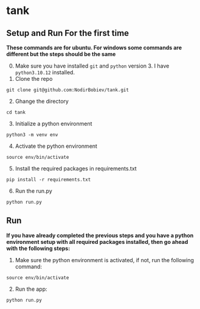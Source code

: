 # tank

## Setup and Run For the first time

**These commands are for ubuntu. For windows some commands are different but the steps should be the same**

0. Make sure you have installed `git` and `python` version 3. I have `python3.10.12` installed.
1. Clone the repo
```
git clone git@github.com:NodirBobiev/tank.git
```
2. Ghange the directory
```
cd tank
```
3. Initialize a python environment
```
python3 -m venv env
```
4. Activate the python environment
```
source env/bin/activate
```
5. Install the required packages in requirements.txt
```
pip install -r requirements.txt
```
6. Run the run.py
```
python run.py
```

## Run

**If you have already completed the previous steps and you have a python environment setup with all required packages installed, then go ahead with the following steps:**

1. Make sure the python environment is activated, if not, run the following command:
```
source env/bin/activate
```
2. Run the app:
```
python run.py
```